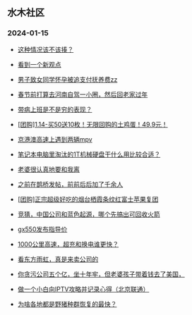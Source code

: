 ## 水木社区 
### 2024-01-15

+ [这种情况该不该揍？](https://www.mysmth.net/nForum/article/ChildEducation/2338008)

+ [看到一个新观点](https://www.mysmth.net/nForum/article/GreenAuto/1453722)

+ [男子致女同学怀孕被追支付抚养费zz](https://www.mysmth.net/nForum/article/FamilyLife/1766582971)

+ [春节前打算去河南自驾一小圈，然后回老家过年](https://www.mysmth.net/nForum/article/AutoTravel/13647634)

+ [带病上班是不是穷的表现？](https://www.mysmth.net/nForum/article/WorkLife/3487062)

+ [[团购]1.14-买50送10枚！无限回购的土鸡蛋！49.9元！](https://www.mysmth.net/nForum/article/ADAgent_TG/1315965)

+ [京港澳高速上遇到两辆mpv](https://www.mysmth.net/nForum/article/AutoWorld/1944763789)

+ [笔记本电脑里淘汰的1T机械硬盘干什么用比较合适？](https://www.mysmth.net/nForum/article/CompMarket/544312267)

+ [老婆很认真地要和我离](https://www.mysmth.net/nForum/article/Divorce/2061020)

+ [之前在鹊桥发帖，前前后后加了千余人](https://www.mysmth.net/nForum/article/Love/6277961)

+ [[团购]正宗超级好吃的烟台栖霞条纹红富士苹果复团](https://www.mysmth.net/nForum/article/ADAgent_TG/1315729)

+ [竞猜，中国公司和蓝色起源，哪个先搞出可回收火箭](https://www.mysmth.net/nForum/article/Aero/421941)

+ [gx550发布指导价](https://www.mysmth.net/nForum/article/AutoWorld/1944764062)

+ [1000公里高速，超充和换电谁更快？](https://www.mysmth.net/nForum/article/GreenAuto/1452845)

+ [看东方雨虹，真是来卖公司的](https://www.mysmth.net/nForum/article/Stock/10750833)

+ [你贪污公司五个亿，坐十年牢，但老婆孩子带着钱去了美国，](https://www.mysmth.net/nForum/article/WorkLife/3489332)

+ [做一个小白向IPTV攻略并记录心得（北京联通）](https://www.mysmth.net/nForum/article/DigiHome/1257086)

+ [为啥各地都是野猪种群恢复的最快？](https://www.mysmth.net/nForum/article/Geography/567409)

